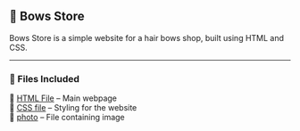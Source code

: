 ## 🎀 Bows Store  

Bows Store is a simple website for a hair bows shop, built using HTML and CSS.  

---

### 📂 Files Included  
📄 [HTML File](index.html) – Main webpage  
📄 [CSS file](Style.css) – Styling for the website  
📄 [photo](photo.jpg) – File containing image  

